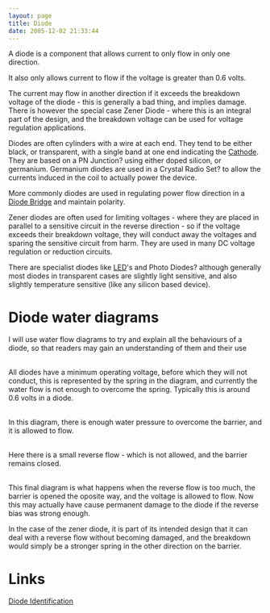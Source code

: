 ```yaml
---
layout: page
title: Diode
date: 2005-12-02 21:33:44
---
```


A diode is a component that allows current to only flow in only one direction.

It also only allows current to flow if the voltage is greater than 0.6 volts.
</p>
<p>The current may flow in another direction if it exceeds the breakdown voltage of the diode - this is generally a bad thing, and implies damage. There is however the special case Zener Diode - where this is an integral part of the design, and the breakdown voltage can be used for voltage regulation applications.
</p>
<p>Diodes are often cylinders with a wire at each end. They tend to be either black, or transparent, with a single band at one end indicating the <a class="wiki" href="/wiki/cathode.html" title="The Negative Electrode">Cathode</a>. They are based on a PN Junction<a class="wiki wikinew for-review" title="Create page: PN Junction">?</a> using either doped silicon, or germanium. Germanium diodes are used in a Crystal Radio Set<a class="wiki wikinew for-review" title="Create page: Crystal Radio Set">?</a> to allow the currents induced in the coil to actually power the device.
</p>
<p>More commonly diodes are used in regulating power flow direction in a <a class="wiki" href="/wiki/diode_bridge.html" title="Diode Bridge">Diode Bridge</a> and maintain polarity.
</p>
<p>Zener diodes are often used for limiting voltages - where they are placed in parallel to a sensitive circuit in the reverse direction - so if the voltage exceeds their breakdown voltage, they will conduct away the voltages and sparing the sensitive circuit from harm. They are used in many DC voltage regulation or reduction circuits.
</p>
<p>There are specialist diodes like <a class="wiki" href="/wiki/led.html" title="Light Emitting Diode">LED</a>'s and Photo Diodes<a class="wiki wikinew for-review" title="Create page: Photo Diodes">?</a> although generally most diodes in transparent cases are slightly light sensitive, and also slightly temperature sensitive (like any silicon based device).
</p>
<h1  id="Diode_water_diagrams">Diode water diagrams</h1>
<p>I will use water flow diagrams to try and explain all the behaviours of a diode, so that readers may gain an understanding of them and their use
</p>
<p>
<br/>All diodes have a minimum operating voltage, before which they will not conduct, this is represented by the spring in the diagram, and currently the water flow is not enough to overcome the spring. Typically this is around 0.6 volts in a diode.
</p>
<p>
<br/>In this diagram, there is enough water pressure to overcome the barrier, and it is allowed to flow.
</p>
<p>
<br/>Here there is a small reverse flow - which is not allowed, and the barrier remains closed.
</p>
<p>
<br/>This final diagram is what happens when the reverse flow is too much, the barrier is opened the oposite way, and the voltage is allowed to flow. Now this may actually have cause permanent damage to the diode if the reverse bias was strong enough.
</p>
<p>In the case of the zener diode, it is part of its intended design that it can deal with a reverse flow without becoming damaged, and the breakdown would simply be a stronger spring in the other direction on the barrier.
</p>
<h1  id="Links">Links</h1>
<p><a  href="http://orionrobots.co.uk/tiki-directory_redirect.php?siteId=143" rel="external" target="_blank">Diode Identification</a>
</p>
